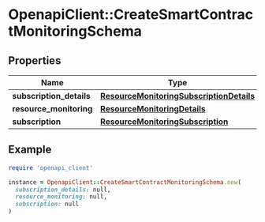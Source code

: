 # OpenapiClient::CreateSmartContractMonitoringSchema

## Properties

| Name | Type | Description | Notes |
| ---- | ---- | ----------- | ----- |
| **subscription_details** | [**ResourceMonitoringSubscriptionDetails**](ResourceMonitoringSubscriptionDetails.md) |  | [optional] |
| **resource_monitoring** | [**ResourceMonitoringDetails**](ResourceMonitoringDetails.md) |  | [optional] |
| **subscription** | [**ResourceMonitoringSubscription**](ResourceMonitoringSubscription.md) |  | [optional] |

## Example

```ruby
require 'openapi_client'

instance = OpenapiClient::CreateSmartContractMonitoringSchema.new(
  subscription_details: null,
  resource_monitoring: null,
  subscription: null
)
```

